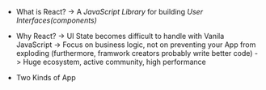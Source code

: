 * What is React?
-> A *JavaScript Library* for building *User Interfaces(components)*

* Why React?
-> UI State becomes difficult to handle with Vanila JavaScript
-> Focus on business logic, not on preventing your App from exploding (furthermore, framwork creators probably write better code)
-> Huge ecosystem, active community, high performance

* Two Kinds of App
